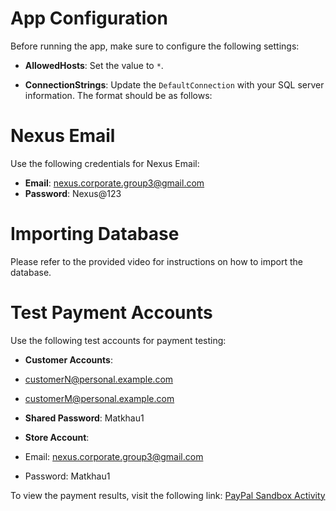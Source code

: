 # App Configuration

Before running the app, make sure to configure the following settings:

- **AllowedHosts**: Set the value to `*`.

- **ConnectionStrings**: Update the `DefaultConnection` with your SQL server information. The format should be as follows:

# Nexus Email

Use the following credentials for Nexus Email:

- **Email**: nexus.corporate.group3@gmail.com
- **Password**: Nexus@123

# Importing Database

Please refer to the provided video for instructions on how to import the database.

# Test Payment Accounts

Use the following test accounts for payment testing:

- **Customer Accounts**:
- customerN@personal.example.com
- customerM@personal.example.com
- **Shared Password**: Matkhau1

- **Store Account**:
- Email: nexus.corporate.group3@gmail.com
- Password: Matkhau1

To view the payment results, visit the following link: [PayPal Sandbox Activity](https://www.sandbox.paypal.com/activities/)